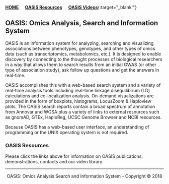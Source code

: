 <!-- This file provides the CONTENT for the OASIS website -->
<!-- javascript links are at the bottom of this file to improve page loading -->

<div class="toc-wrapper">
  <ol class="toc js-toc"></ol>
</div>

<p><a id="home" title="OASIS Introduction" class="toc-item"></a></p>

<!--# OASIS by Jim Perry-->

[**HOME**](/) &nbsp; &nbsp; [**OASIS Resources**](https://edn.som.umaryland.edu/OASIS/) &nbsp; &nbsp; [**OASIS Videos**](https://edn.som.umaryland.edu/OASIS/videos/){:target="_blank'"}

## OASIS: Omics Analysis, Search and Information System

OASIS is an information system for analyzing, searching and visualizing associations between phenotypes, genotypes, and other types of omics data (such as transcriptomics, metabolomics, etc.).  It is designed to enable discovery by connecting to the thought processes of biological researchers in a way that allows them to search results from an initial GWAS (or other type of association study), ask follow up questions and get the answers in real-time.

OASIS accomplishes this with a web-based search system and a variety of real-time analysis tools including real-time linkage disequilibrium (LD) calculations and co-localization analysis.  On-demand visualizations are provided in the form of boxplots, histograms, LocusZoom & Haploview plots. The OASIS search reports contain a broad spectrum of annotation from Annovar and WGSA plus a variety of links to external resources such as gnomAD, GTEx, HaploReg, UCSC Genome Browser and NCBI resources.

Because OASIS has a web-based user interface, an understanding of programming or the UNIX operating system is not required.


<p><a id="installation" title="Installation" class="toc-item"></a></p>

### OASIS Resources

Please click the links above for information on OASIS publications, demonstrations, contacts and our video library.


---

<p align="center">OASIS: Omics Analysis Search and Information System - Copyright © 2018</p>
&nbsp;

<!-- And now for the javascript... -->
  <script type="text/javascript" src="https://ajax.googleapis.com/ajax/libs/jquery/1.7.1/jquery.min.js"></script>
  <script type="text/javascript" src="/assets/js_custom/application.js"></script>
